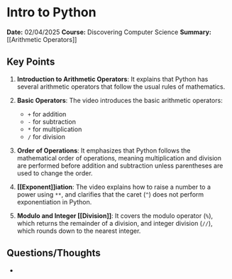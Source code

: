# Intro to Python 
**Date:** 02/04/2025
**Course:** Discovering Computer Science
**Summary:** [[Arithmetic Operators]]
## Key Points 
1. **Introduction to Arithmetic Operators**: It explains that Python has several arithmetic operators that follow the usual rules of mathematics.

2. **Basic Operators**: The video introduces the basic arithmetic operators:
   - `+` for addition
   - `-` for subtraction
   - `*` for multiplication
   - `/` for division

3. **Order of Operations**: It emphasizes that Python follows the mathematical order of operations, meaning multiplication and division are performed before addition and subtraction unless parentheses are used to change the order.

4. **[[Exponent]]iation**: The video explains how to raise a number to a power using `**`, and clarifies that the caret (`^`) does not perform exponentiation in Python.

5. **Modulo and Integer [[Division]]**: It covers the modulo operator (`%`), which returns the remainder of a division, and integer division (`//`), which rounds down to the nearest integer.
## Questions/Thoughts 
- 